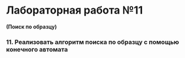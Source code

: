 # Лабораторная работа №11
__(Поиск по образцу)__
### 11.	Реализовать алгоритм поиска по образцу с помощью конечного автомата
